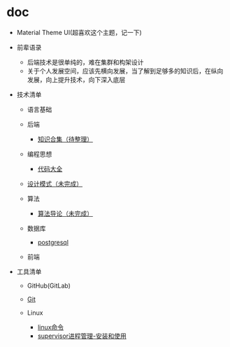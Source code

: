# doc

- Material Theme UI(超喜欢这个主题，记一下)

- 前辈语录
   - 后端技术是很单纯的，难在集群和构架设计
   - 关于个人发展空间，应该先横向发展，当了解到足够多的知识后，在纵向发展，向上提升技术，向下深入底层

- 技术清单
   - 语言基础
   - 后端
      - [知识合集（待整理）](后端/知识合集.md)

   - 编程思想
      - [代码大全](编程思想/代码大全/代码大全.md)
   
   - [设计模式（未完成）](设计模式.md)
   
   - 算法
      - [算法导论（未完成）](算法/算法导论.md)
   
   - 数据库
      - [postgresql](数据库/postgresql.md)
   
   - 前端

- 工具清单
   
   - GitHub(GitLab)
   
   - [Git](Git/Git.md)
   
   - Linux
      - [linux命令](Linux/linux命令.md)
      - [supervisor进程管理-安装和使用](Linux/supervisor.md)
